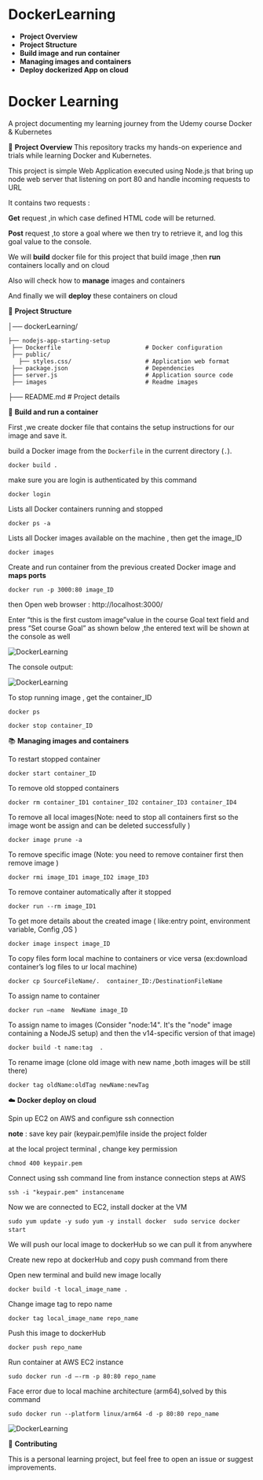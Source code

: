 # DockerLearning
- **Project Overview**
- **Project Structure**
- **Build image and run container**
- **Managing images and containers**
- **Deploy dockerized App on cloud**

# Docker Learning

A project documenting my learning journey from the Udemy course Docker & Kubernetes

📌 **Project Overview** 
This repository tracks my hands-on experience and trials while learning Docker and Kubernetes.

This project is simple Web Application executed using Node.js that bring up node web server that listening on port 80 and handle incoming requests to URL

It contains two requests : 

**Get** request ,in which case defined HTML code will be returned.

**Post** request ,to store a goal where we then try to retrieve it, and log this goal value to the console.

We will **build** docker file for this project that build image ,then **run** containers locally and on cloud 

Also will check how to **manage** images and containers

And finally we will **deploy** these containers on cloud 

📂 **Project Structure**

  │── dockerLearning/  
  
    ├── nodejs-app-starting-setup 
     ├── Dockerfile                        # Docker configuration
     ├── public/                  
       ├── styles.css/                     # Application web format
     ├── package.json                      # Dependencies
     ├── server.js                         # Application source code  
     ├── images                            # Readme images 
  ├── README.md                         # Project details



 🎯 **Build and run a container**

First ,we create docker file that contains the setup instructions for our image and save it.

build a Docker image from the `Dockerfile` in the current directory (`.`).

`docker build .`

make sure you are login is authenticated by this command 

`docker login`

Lists all Docker containers running and stopped 

`docker ps -a`

 Lists all Docker images available on the machine , then get the image_ID

`docker images`

Create and run container from the previous created Docker image and **maps ports**

`docker run -p 3000:80 image_ID`

then Open web browser : http://localhost:3000/

Enter “this is the first custom image”value in the course Goal text field and press “Set course Goal” as shown below ,the entered text will be shown at the console as well

![DockerLearning](./nodejs-app-starting-setup/images/Docker_img1.png)


The console output:

![DockerLearning](./nodejs-app-starting-setup/images/Docker_img2.png)

To stop running image , get the container_ID

`docker ps` 

`docker stop container_ID`

📚 **Managing images and containers**

To restart stopped container 

`docker start container_ID`

To remove old stopped containers 

`docker rm container_ID1 container_ID2 container_ID3 container_ID4`

To remove all local images(Note: need to stop all containers first so the image wont be assign and can be deleted successfully )

`docker image prune -a`

To remove specific image (Note: you need to remove container first then remove image )

`docker rmi image_ID1 image_ID2 image_ID3`

To remove container automatically after it stopped

`docker run --rm image_ID1` 

To get more details about the created image ( like:entry point, environment variable, Config ,OS )

`docker image inspect image_ID`

To copy files form local machine to containers or vice versa (ex:download container’s log files to ur local machine)

`docker cp SourceFileName/.  container_ID:/DestinationFileName`

To assign name to container 

`docker run —name  NewName image_ID`

To assign name to images (Consider "node:14". It's the "node" image containing a NodeJS setup) and then the v14-specific version of that image)

`docker build -t name:tag  .`

To rename image (clone old image with new name ,both images will be still there)

`docker tag oldName:oldTag newName:newTag`

☁️ **Docker deploy on cloud**

Spin up EC2 on AWS and configure ssh connection 

**note** : save key pair (keypair.pem)file inside the project folder 

at the local project terminal , change key permission

`chmod 400 keypair.pem`

Connect using ssh command line from instance connection steps at AWS

`ssh -i "keypair.pem" instancename`

Now we are connected to EC2, install docker at the VM 

 `sudo yum update -y
  sudo yum -y install docker 
  sudo service docker start` 

We will push our local image to dockerHub so we can pull it from anywhere

Create new repo at dockerHub and copy push command from there 

Open new terminal and build new image locally 

`docker build -t local_image_name .`

Change image tag to repo name

`docker tag local_image_name repo_name`

Push this image to dockerHub

`docker push repo_name`

Run container at AWS EC2 instance

`sudo docker run -d —-rm -p 80:80 repo_name`

Face error due to local machine architecture (arm64),solved by this command 

`sudo docker run --platform linux/arm64 -d -p 80:80 repo_name`

![DockerLearning](./nodejs-app-starting-setup/images/Docker_img3.png)

🌟 **Contributing**

This is a personal learning project, but feel free to open an issue or suggest improvements.
